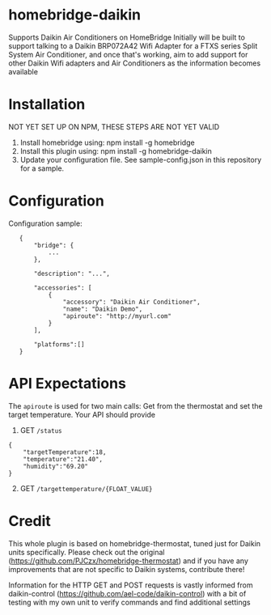 # homebridge-daikin

Supports Daikin Air Conditioners on HomeBridge
Initially will be built to support talking to a Daikin BRP072A42 Wifi Adapter for a FTXS series Split System Air Conditioner, and once that's working, aim to add support for other Daikin Wifi adapters and Air Conditioners as the information becomes available

# Installation

NOT YET SET UP ON NPM, THESE STEPS ARE NOT YET VALID

1. Install homebridge using: npm install -g homebridge
2. Install this plugin using: npm install -g homebridge-daikin
3. Update your configuration file. See sample-config.json in this repository for a sample. 

# Configuration

Configuration sample:

 ```
    {
        "bridge": {
            ...
        },
        
        "description": "...",

        "accessories": [
            {
                "accessory": "Daikin Air Conditioner",
                "name": "Daikin Demo",
                "apiroute": "http://myurl.com"
            }
        ],

        "platforms":[]
    }
```
# API Expectations

The `apiroute` is used for two main calls: Get from the thermostat and set the target temperature. Your API should provide

1. GET `/status` 
```
{
    "targetTemperature":18,
    "temperature":"21.40",
    "humidity":"69.20"
}
```

2. GET `/targettemperature/{FLOAT_VALUE}`

# Credit

This whole plugin is based on homebridge-thermostat, tuned just for Daikin units specifically. Please check out the original (https://github.com/PJCzx/homebridge-thermostat) and if you have any improvements that are not specific to Daikin systems, contribute there!

Information for the HTTP GET and POST requests is vastly informed from daikin-control (https://github.com/ael-code/daikin-control) with a bit of testing with my own unit to verify commands and find additional settings